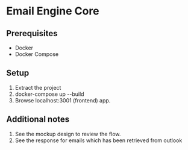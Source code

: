 # Email Engine Core

## Prerequisites
- Docker
- Docker Compose

## Setup

1. Extract the project
2. docker-compose up --build
3. Browse localhost:3001 (frontend) app.


## Additional notes

1. See the mockup design to review the flow.
2. See the response for emails which has been retrieved from outlook 